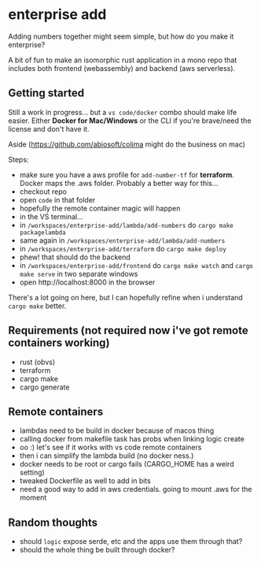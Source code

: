 # enterprise add

Adding numbers together might seem simple, but how do you make it enterprise?

A bit of fun to make an isomorphic rust application in a mono repo that includes both frontend (webassembly) and backend (aws serverless).

## Getting started

Still a work in progress... but a `vs code/docker` combo should make life easier. Either **Docker for Mac/Windows** or
the CLI if you're brave/need the license and don't have it.

Aside (https://github.com/abiosoft/colima might do the business on mac)

Steps:
* make sure you have a aws profile for `add-number-tf` for **terraform**. Docker maps the .aws folder. Probably a better way for this...
* checkout repo
* open `code` in that folder
* hopefully the remote container magic will happen
* in the VS terminal...
* in `/workspaces/enterprise-add/lambda/add-numbers` do `cargo make packagelambda`
* same again in `/workspaces/enterprise-add/lambda/add-numbers`
* in `/workspaces/enterprise-add/terraform` do `cargo make deploy`
* phew! that should do the backend
* in `/workspaces/enterprise-add/frontend` do `cargo make watch` and `cargo make serve` in two separate windows
* open http://localhost:8000 in the browser

There's a lot going on here, but I can hopefully refine when i understand `cargo make` better.

## Requirements (not required now i've got remote containers working)

* rust (obvs)
* terraform
* cargo make
* cargo generate

## Remote containers

* lambdas need to be build in docker because of macos thing
* calling docker from makefile task has probs when linking logic create
* oo :) let's see if it works with vs code remote containers
* then i can simplify the lambda build (no docker ness.)
* docker needs to be root or cargo fails (CARGO_HOME has a weird setting)
* tweaked Dockerfile as well to add in bits
* need a good way to add in aws credentials. going to mount .aws for the moment

## Random thoughts

* should `logic` expose serde, etc and the apps use them through that?
* should the whole thing be built through docker?
